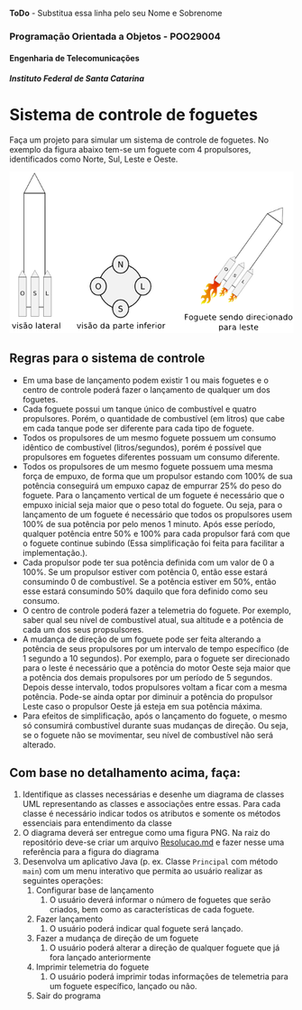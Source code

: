 **ToDo** - Substitua essa linha pelo seu Nome e Sobrenome



### Programação Orientada a Objetos - POO29004

#### Engenharia de Telecomunicações

##### Instituto Federal de Santa Catarina



# Sistema de controle de foguetes

Faça um projeto para simular um sistema de controle de foguetes. No exemplo da figura abaixo tem-se um foguete com 4 propulsores, identificados como Norte, Sul, Leste e Oeste. 

![foguete](foguete.png)



## Regras para o sistema de controle

- Em uma base de lançamento podem existir 1 ou mais foguetes e o centro de controle poderá fazer o lançamento de qualquer um dos foguetes.
- Cada foguete possui um tanque único de combustível e quatro propulsores. Porém, o quantidade de combustível (em litros) que cabe em cada tanque pode ser diferente para cada tipo de foguete. 
- Todos os propulsores de um mesmo foguete possuem um consumo idêntico de combustível (litros/segundos), porém é possível que propulsores em foguetes diferentes possuam um consumo diferente.
- Todos os propulsores de um mesmo foguete possuem uma mesma força de empuxo, de forma que um propulsor estando com 100% de sua potência conseguirá um empuxo capaz de empurrar 25% do peso do foguete. Para o lançamento vertical de um foguete é necessário que o empuxo inicial seja maior que o peso total do foguete. Ou seja, para o lançamento de um foguete é necessário que todos os propulsores usem 100% de sua potência por pelo menos 1 minuto. Após esse período, qualquer potência entre 50% e 100% para cada propulsor fará com que o foguete continue subindo (Essa simplificação foi feita para facilitar a implementação.).
- Cada propulsor pode ter sua potência definida com um valor de 0 a 100%. Se um propulsor estiver com potência 0, então esse estará consumindo 0 de combustível. Se a potência estiver em 50%, então esse estará consumindo 50% daquilo que fora definido como seu consumo. 
- O centro de controle poderá fazer a telemetria do foguete. Por exemplo, saber qual seu nível de combustível atual, sua altitude e a potência de cada um dos seus propsulsores.
- A mudança de direção de um foguete pode ser feita alterando a potência de seus propulsores por um intervalo de tempo específico (de 1 segundo a 10 segundos). Por exemplo, para o foguete ser direcionado para o leste é necessário que a potência do motor Oeste seja maior que a potência dos demais propulsores por um período de 5 segundos. Depois desse intervalo, todos propulsores voltam a ficar com a mesma potência. Pode-se ainda optar por diminuir a potência do propulsor Leste caso o propulsor Oeste já esteja em sua potência máxima.
- Para efeitos de simplificação, após o lançamento do foguete, o mesmo só consumirá combustível durante suas mudanças de direção. Ou seja, se o foguete não se movimentar, seu nível de combustível não será alterado.


## Com base no detalhamento acima, faça:

1. Identifique as classes necessárias e desenhe um diagrama de classes UML representando as classes e associações entre essas. Para cada classe é necessário indicar todos os atributos e somente os métodos essenciais para entendimento da classe
  1. O diagrama deverá ser entregue como uma figura PNG. Na raiz do repositório deve-se criar um arquivo [Resolucao.md](Resolucao.md) e fazer nesse uma referência para a figura do diagrama
2. Desenvolva um aplicativo Java (p. ex. Classe `Principal` com método `main`) com um menu interativo que permita ao usuário realizar as seguintes operações:
   1. Configurar base de lançamento
      1. O usuário deverá informar o número de foguetes que serão criados, bem como as características de cada foguete.
   2. Fazer lançamento
      1. O usuário poderá indicar qual foguete será lançado. 
   3. Fazer a mudança de direção de um foguete
      1. O usuário poderá alterar a direção de qualquer foguete que já fora lançado anteriormente
   4. Imprimir telemetria do foguete
      1. O usuário poderá imprimir todas informações de telemetria para um foguete específico, lançado ou não.
   5. Sair do programa